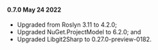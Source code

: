 #### 0.7.0 May 24 2022 ####

* Upgraded from Roslyn 3.11 to 4.2.0;
* Upgraded NuGet.ProjectModel to 6.2.0; and
* Upgraded Libgit2Sharp to 0.27.0-preview-0182.